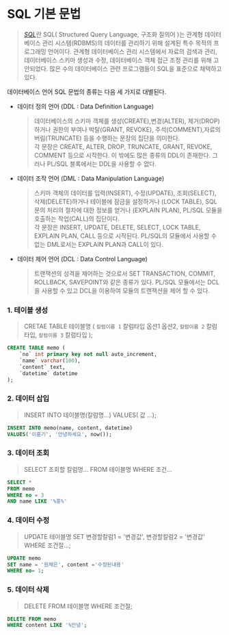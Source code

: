 SQL 기본 문법
=======================================================
> [_SQL_](https://ko.wikipedia.org/wiki/SQL)란 SQL( Structured Query Language, 구조화 질의어 )는 관계형 데이터베이스 관리 시스템(RDBMS)의 데이터를 관리하기 위해 설계된 특수 목적의 프로그래밍 언어이다. 관계형 데이터베이스 관리 시스템에서 자료의 검색과 관리, 데이터베이스 스키마 생성과 수정, 데이터베이스 객체 접근 조정 관리를 위해 고안되었다. 많은 수의 데이터베이스 관련 프로그램들이 SQL을 표준으로 채택하고 있다.

데이터베이스 언어 SQL 문법의 종류는 다음 세 가지로 대별된다.

- 데이터 정의 언어 (DDL : Data Definition Language)

  > 데이터베이스의 스키마 객체를 생성(CREATE),변경(ALTER), 제거(DROP) 하거나 권한의 부여나 박탈(GRANT, REVOKE), 주석(COMMENT),자료의 버림(TRUNCATE) 등을 수행하는 문장의 집단을 의미한다.<br>각 문장은 CREATE, ALTER, DROP, TRUNCATE, GRANT, REVOKE, COMMENT 등으로 시작한다. 이 밖에도 많은 종류의 DDL이 존재한다. 그러나 PL/SQL 블록에서는 DDL을 사용할 수 없다.

- 데이터 조작 언어 (DML : Data Manipulation Language)

  > 스키마 객체의 데이터를 입력(INSERT), 수정(UPDATE), 조회(SELECT), 삭제(DELETE)하거나 테이블에 잠금을 설정하거나 (LOCK TABLE), SQL문의 처리의 절차에 대한 정보를 얻거나 (EXPLAIN PLAN), PL/SQL 모듈을 호출하는 작업(CALL)의 집단이다. <br> 각 문장은 INSERT, UPDATE, DELETE, SELECT, LOCK TABLE, EXPLAIN PLAN, CALL 등으로 시작된다. PL/SQL의 모듈에서 사용할 수 없는 DML로서는 EXPLAIN PLAN과 CALL이 있다.

- 데이터 제어 언어 (DCL : Data Control Language)

  > 트랜잭션의 성격을 제어하는 것으로서 SET TRANSACTION, COMMIT, ROLLBACK, SAVEPOINT와 같은 종류가 있다. PL/SQL 모듈에서는 DCL을 사용할 수 있고 DCL을 이용하여 모듈의 트랜잭션을 제어 할 수 있다.

### 1. 테이블 생성
>CRETAE TABLE 테이블명 (
>	`칼럼이름 1` 칼럼타입 옵션1 옵션2,
>	`칼럼이름 2` 칼럼타입,
>	`칼럼이름 3` 칼럼타입
>);

```SQL
CREATE TABLE memo (
	`no` int primary key not null auto_increment,
	`name` varchar(100),
	`content` text,
	`datetime` datetime
);
```

### 2. 데이터 삽입
> INSERT INTO 테이블명(칼럼명...) VALUES( 값 ...);

```SQL
INSERT INTO memo(name, content, datetime)
VALUES('이흥기', '안녕하세요', now());
```

### 3. 데이터 조회
> SELECT 조회할 칼럼명...
> FROM 테이블명
> WHERE 조건...

```SQL
SELECT *
FROM memo
WHERE no = 3
AND name LIKE '%흥%'
```

### 4. 데이터 수정
> UPDATE 테이블명
> SET 변경할칼럼1 = '변경값', 변경할칼럼2 = '변경값'
> WHERE 조건절...;

```SQL
UPDATE memo
SET name = '원채은', content ='수정된내용'
WHERE no= 1;
```

### 5. 데이터 삭제
> DELETE FROM 테이블명
> WHERE 조건절;

```SQL
DELETE FROM memo
WHERE content LIKE '%안녕';
```
